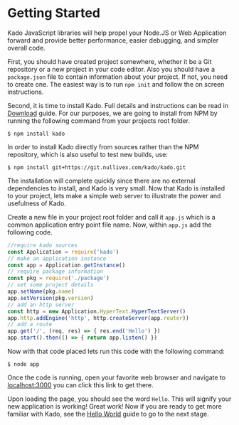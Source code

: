 # Getting Started

Kado JavaScript libraries will help propel your Node.JS or Web Application
forward and provide better performance, easier debugging, and simpler overall
code.

First, you should have created project somewhere, whether it be a Git repository
or a new project in your code editor. Also you should have a `package.json` file
to contain information about your project. If not, you need to create one. The
easiest way is to run `npm init` and follow the on screen instructions.

Second, it is time to install Kado. Full details and instructions can be read in
[Download](./Download.md) guide. For our purposes, we are going to install from
NPM by running the following command from your projects root folder.

```
$ npm install kado
```

In order to install Kado directly from sources rather than the NPM repository,
which is also useful to test new builds, use:

```
$ npm install git+https://git.nullivex.com/kado/kado.git
```

The installation will complete quickly since there are no external dependencies
to install, and Kado is very small. Now that Kado is installed to your project,
lets make a simple web server to illustrate the power and usefulness of Kado.

Create a new file in your project root folder and call it `app.js` which is a
common application entry point file name. Now, within `app.js` add the following
code.

```js
//require kado sources
const Application = require('kado')
// make an application instance
const app = Application.getInstance()
// require package information
const pkg = require('./package')
// set some project details
app.setName(pkg.name)
app.setVersion(pkg.version)
// add an http server
const http = new Application.HyperText.HyperTextServer()
app.http.addEngine('http', http.createServer(app.router))
// add a route
app.get('/', (req, res) => { res.end('Hello') })
app.start().then(() => { return app.listen() })
```

Now with that code placed lets run this code with the following command:

```
$ node app
```

Once the code is running, open your favorite web browser and navigate to
[localhost:3000](http://localhost:3000) you can click this link to get there.

Upon loading the page, you should see the word `Hello`. This will signify your
new application is working! Great work! Now if you are ready to get more
familiar with Kado, see the [Hello World](./HelloWorld.md) guide
to go to the next stage.
